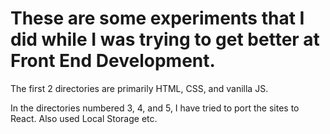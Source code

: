 # These are some experiments that I did while I was trying to get better at Front End Development.

The first 2 directories are primarily HTML, CSS, and vanilla JS.

In the directories numbered 3, 4, and 5, I have tried to port the sites to React. Also used Local Storage etc.
